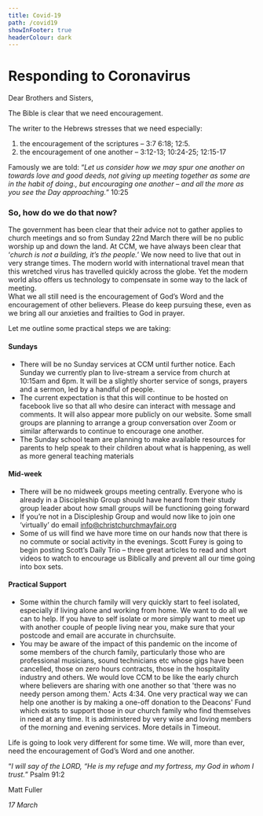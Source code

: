 ```yaml
---
title: Covid-19
path: /covid19
showInFooter: true
headerColour: dark
---
```

# Responding to Coronavirus

Dear Brothers and Sisters,

The Bible is clear that we need encouragement.  

The writer to the Hebrews stresses that we need especially:

1. the encouragement of the scriptures – 3:7 6:18; 12:5.  
2. the encouragement of one another – 3:12-13; 10:24-25; 12:15-17

Famously we are told:
“*Let us consider how we may spur one another on towards love and good deeds, not giving up meeting together as some are in the habit of doing., but encouraging one another – and all the more as you see the Day approaching.*”  10:25

### So, how do we do that now?  
The government has been clear that their advice not to gather applies to church meetings and so from Sunday 22nd March there will be no public worship up and down the land.  At CCM, we have always been clear that ‘*church is not a building, it’s the people.*’  We now need to live that out in very strange times.
The modern world with international travel mean that this wretched virus has travelled quickly across the globe.  Yet the modern world also offers us technology to compensate in some way to the lack of meeting.  
What we all still need is the encouragement of God’s Word and the encouragement of other believers.  Please do keep pursuing these, even as we  bring all our anxieties and frailties to God in prayer.

Let me outline some practical steps we are taking:

#### Sundays
* There will be no Sunday services at CCM until further notice.  Each Sunday we currently plan to live-stream a service from church at 10:15am and 6pm. It will be a slightly shorter service of songs, prayers and a sermon, led by a handful of people.
* The current expectation is that this will continue to be hosted on facebook live so that all who desire can interact with message and comments.  It will also appear more publicly on our website.  Some small groups are planning to arrange a group conversation over Zoom or similar afterwards to continue to encourage one another.  
* The Sunday school team are planning to make available resources for parents to help speak to their children about what is happening, as well as more general teaching materials

#### Mid-week
* There will be no midweek groups meeting centrally.  Everyone who is already in a Discipleship Group should have heard from their study group leader about how small groups will be functioning going forward 
* If you’re not in a Discipleship Group and would now like to join one ‘virtually’ do email info@christchurchmayfair.org
* Some of us will find we have more time on our hands now that there is no commute or social activity in the evenings.  Scott Furey is going to begin posting Scott’s Daily Trio – three great articles to read and short videos to watch to encourage us Biblically and prevent all our time going into box sets.

#### Practical Support
* Some within the church family will very quickly start to feel isolated, especially if living alone and working from home.  We want to do all we can to help.  If you have to self isolate or more simply want to meet up with another couple of people living near you, make sure that your postcode and email are accurate in churchsuite.  
* You may be aware of the impact of this pandemic on the income of some members of the church family, particularly those who are professional musicians, sound technicians etc whose gigs have been cancelled, those on zero hours contracts, those in the hospitality industry and others. We would love CCM to be like the early church where believers are sharing with one another so that 'there was no needy person among them.' Acts 4:34. One very practical way we can help one another is by making a one-off donation to the Deacons' Fund which exists to support those in our church family who find themselves in need at any time. It is administered by very wise and loving members of the morning and evening services.  More details in Timeout.

Life is going to look very different for some time.  We will, more than ever, need the encouragement of God’s Word and one another.  

“*I will say of the LORD, “He is my refuge and my fortress, my God in whom I trust.*”  Psalm 91:2

Matt Fuller

*17 March*
